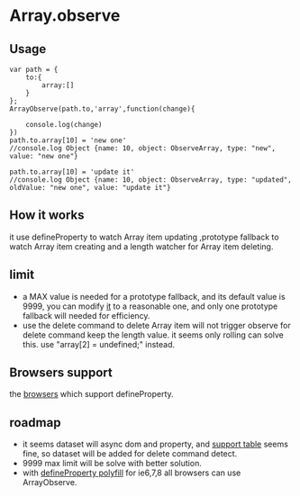 # Array.observe

## Usage

    var path = {
        to:{
            array:[]
        }
    };
    ArrayObserve(path.to,'array',function(change){

        console.log(change)
    })
    path.to.array[10] = 'new one'
    //console.log Object {name: 10, object: ObserveArray, type: "new", value: "new one"}
    
    path.to.array[10] = 'update it'
    //console.log Object {name: 10, object: ObserveArray, type: "updated", oldValue: "new one", value: "update it"}

## How it works
it use defineProperty to watch Array item updating ,prototype fallback to watch Array item creating and a length watcher for Array item deleting.

## limit

 * a MAX value is needed for a prototype fallback, and its default value is 9999, you can modify [it](https://github.com/defims/Array.observe/blob/master/Array.observe.js#L124) to a reasonable one,
and only one prototype fallback will needed for efficiency.
 * use the delete command to delete Array item will not trigger observe for delete command keep the length value. it seems only rolling can solve this. use "array[2] = undefined;" instead.

## Browsers support

the [browsers](http://kangax.github.io/es5-compat-table/#Object.defineProperty) which support defineProperty.

## roadmap

 * it seems dataset will async dom and property, and [support table](http://caniuse.com/#search=dataset) seems fine, so dataset will be added for delete command detect.
 * 9999 max limit will be solve with better solution.
 * with [defineProperty polyfill](https://github.com/defims/defineProperty.polyfill) for ie6,7,8 all browsers can use ArrayObserve.
